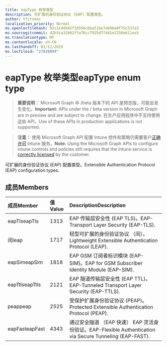 ```yaml
---
title: eapType 枚举类型
description: 可扩展的身份验证协议 (EAP) 配置类型。
author: tfitzmac
localization_priority: Normal
ms.openlocfilehash: 92c1cddd42f16556cbba51be7eb06a0f75c537a3
ms.sourcegitcommit: d2b3ca32602ffa76cc7925d7f4d1e2258e611ea5
ms.translationtype: MT
ms.contentlocale: zh-CN
ms.lasthandoff: 01/11/2019
ms.locfileid: "27828894"
---
```

# <a name="eaptype-enum-type"></a><span data-ttu-id="a5b3e-103">eapType 枚举类型</span><span class="sxs-lookup"><span data-stu-id="a5b3e-103">eapType enum type</span></span>

> <span data-ttu-id="a5b3e-104">**重要说明：** Microsoft Graph 中 /beta 版本下的 API 是预览版，可能会发生变化。</span><span class="sxs-lookup"><span data-stu-id="a5b3e-104">**Important:** APIs under the / beta version in Microsoft Graph are in preview and are subject to change.</span></span> <span data-ttu-id="a5b3e-105">在生产应用程序中不支持使用这些 API。</span><span class="sxs-lookup"><span data-stu-id="a5b3e-105">Use of these APIs in production applications is not supported.</span></span>

> <span data-ttu-id="a5b3e-106">**注意：** 使用 Microsoft Graph API 配置 Intune 控件和策略仍需要客户[正确许可](https://go.microsoft.com/fwlink/?linkid=839381) Intune 服务。</span><span class="sxs-lookup"><span data-stu-id="a5b3e-106">**Note:** Using the Microsoft Graph APIs to configure Intune controls and policies still requires that the Intune service is [correctly licensed](https://go.microsoft.com/fwlink/?linkid=839381) by the customer.</span></span>

<span data-ttu-id="a5b3e-107">可扩展的身份验证协议 (EAP) 配置类型。</span><span class="sxs-lookup"><span data-stu-id="a5b3e-107">Extensible Authentication Protocol (EAP) configuration types.</span></span>
## <a name="members"></a><span data-ttu-id="a5b3e-108">成员</span><span class="sxs-lookup"><span data-stu-id="a5b3e-108">Members</span></span>
|<span data-ttu-id="a5b3e-109">成员</span><span class="sxs-lookup"><span data-stu-id="a5b3e-109">Member</span></span>|<span data-ttu-id="a5b3e-110">值</span><span class="sxs-lookup"><span data-stu-id="a5b3e-110">Value</span></span>|<span data-ttu-id="a5b3e-111">Description</span><span class="sxs-lookup"><span data-stu-id="a5b3e-111">Description</span></span>|
|:---|:---|:---|
|<span data-ttu-id="a5b3e-112">eapTls</span><span class="sxs-lookup"><span data-stu-id="a5b3e-112">eapTls</span></span>|<span data-ttu-id="a5b3e-113">13</span><span class="sxs-lookup"><span data-stu-id="a5b3e-113">13</span></span>|<span data-ttu-id="a5b3e-114">EAP 传输层安全性 (EAP TLS)。</span><span class="sxs-lookup"><span data-stu-id="a5b3e-114">EAP-Transport Layer Security (EAP-TLS).</span></span>|
|<span data-ttu-id="a5b3e-115">闰</span><span class="sxs-lookup"><span data-stu-id="a5b3e-115">leap</span></span>|<span data-ttu-id="a5b3e-116">17</span><span class="sxs-lookup"><span data-stu-id="a5b3e-116">17</span></span>|<span data-ttu-id="a5b3e-117">轻型可扩展的身份验证协议 （闰）。</span><span class="sxs-lookup"><span data-stu-id="a5b3e-117">Lightweight Extensible Authentication Protocol (LEAP).</span></span>|
|<span data-ttu-id="a5b3e-118">eapSim</span><span class="sxs-lookup"><span data-stu-id="a5b3e-118">eapSim</span></span>|<span data-ttu-id="a5b3e-119">18</span><span class="sxs-lookup"><span data-stu-id="a5b3e-119">18</span></span>|<span data-ttu-id="a5b3e-120">EAP GSM 订阅者标识模块 (EAP-SIM)。</span><span class="sxs-lookup"><span data-stu-id="a5b3e-120">EAP for GSM Subscriber Identity Module (EAP-SIM).</span></span>|
|<span data-ttu-id="a5b3e-121">eapTtls</span><span class="sxs-lookup"><span data-stu-id="a5b3e-121">eapTtls</span></span>|<span data-ttu-id="a5b3e-122">21</span><span class="sxs-lookup"><span data-stu-id="a5b3e-122">21</span></span>|<span data-ttu-id="a5b3e-123">EAP 隧道传输层安全性 (EAP TTL)。</span><span class="sxs-lookup"><span data-stu-id="a5b3e-123">EAP-Tunneled Transport Layer Security (EAP-TTLS).</span></span>|
|<span data-ttu-id="a5b3e-124">peap</span><span class="sxs-lookup"><span data-stu-id="a5b3e-124">peap</span></span>|<span data-ttu-id="a5b3e-125">25</span><span class="sxs-lookup"><span data-stu-id="a5b3e-125">25</span></span>|<span data-ttu-id="a5b3e-126">受保护扩展身份验证协议 (PEAP)。</span><span class="sxs-lookup"><span data-stu-id="a5b3e-126">Protected Extensible Authentication Protocol (PEAP).</span></span>|
|<span data-ttu-id="a5b3e-127">eapFast</span><span class="sxs-lookup"><span data-stu-id="a5b3e-127">eapFast</span></span>|<span data-ttu-id="a5b3e-128">43</span><span class="sxs-lookup"><span data-stu-id="a5b3e-128">43</span></span>|<span data-ttu-id="a5b3e-129">通过安全隧道 （EAP 快速） EAP 灵活身份验证。</span><span class="sxs-lookup"><span data-stu-id="a5b3e-129">EAP-Flexible Authentication via Secure Tunneling (EAP-FAST).</span></span>|





